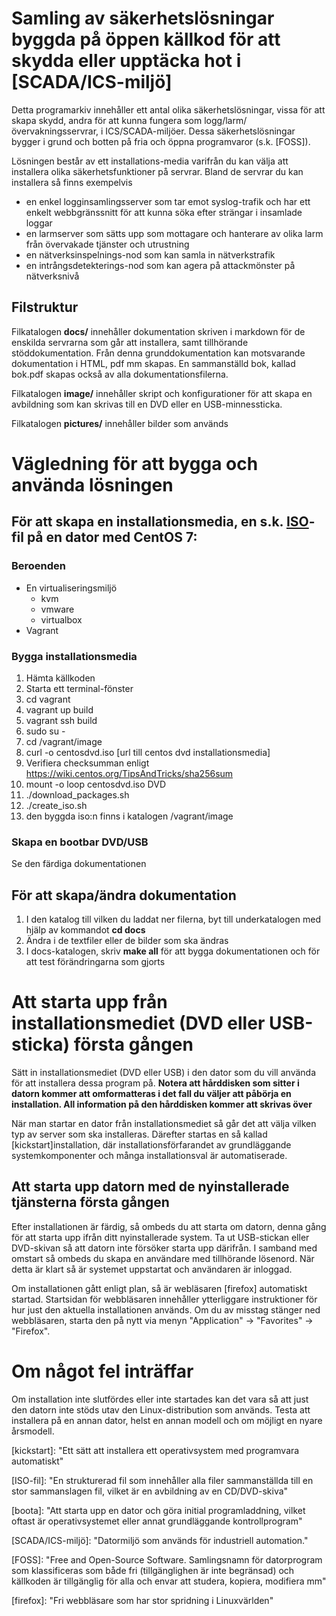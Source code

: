 # Samling av säkerhetslösningar byggda på öppen källkod för att skydda eller upptäcka hot i [SCADA/ICS-miljö]

Detta programarkiv innehåller ett antal olika säkerhetslösningar, vissa för att skapa skydd, andra för att kunna fungera som logg/larm/övervakningsservrar, i ICS/SCADA-miljöer. Dessa säkerhetslösningar bygger i grund och botten på fria och öppna programvaror (s.k. [FOSS]).

Lösningen består av ett installations-media varifrån du kan välja att installera olika säkerhetsfunktioner på servrar. Bland de servrar du kan installera så finns exempelvis 

* en enkel logginsamlingsserver som tar emot syslog-trafik och har ett enkelt webbgränssnitt för att kunna söka efter strängar i insamlade loggar
* en larmserver som sätts upp som mottagare och hanterare av olika larm från övervakade tjänster och utrustning
* en nätverksinspelnings-nod som kan samla in nätverkstrafik
* en intrångsdetekterings-nod som kan agera på attackmönster på nätverksnivå

## Filstruktur

Filkatalogen **docs/** innehåller dokumentation skriven i markdown för de enskilda servrarna som går att installera, samt tillhörande stöddokumentation. Från denna grunddokumentation kan motsvarande dokumentation i HTML, pdf mm skapas. En sammanställd bok, kallad bok.pdf skapas också av alla dokumentationsfilerna.

Filkatalogen **image/** innehåller skript och konfigurationer för att skapa en avbildning som kan skrivas till en DVD eller en USB-minnessticka.

Filkatalogen **pictures/** innehåller bilder som används


# Vägledning för att bygga och använda lösningen


## För att skapa en installationsmedia, en s.k. [ISO]-fil på en dator med CentOS 7:

### Beroenden
* En virtualiseringsmiljö
  * kvm
  * vmware
  * virtualbox
* Vagrant

### Bygga installationsmedia
1. Hämta källkoden
2. Starta ett terminal-fönster
3. cd vagrant
4. vagrant up build
5. vagrant ssh build
6. sudo su -
7. cd /vagrant/image
8. curl -o centosdvd.iso [url till centos dvd installationsmedia]
9. Verifiera checksumman enligt https://wiki.centos.org/TipsAndTricks/sha256sum
10. mount -o loop centosdvd.iso DVD
11. ./download_packages.sh
12. ./create_iso.sh
13. den byggda iso:n finns i katalogen /vagrant/image

### Skapa en bootbar DVD/USB
Se den färdiga dokumentationen


## För att skapa/ändra dokumentation
1. I den katalog till vilken du laddat ner filerna, byt till underkatalogen med hjälp av kommandot **cd docs**
2. Ändra i de textfiler eller de bilder som ska ändras
3. I docs-katalogen, skriv **make all** för att bygga dokumentationen och för att test förändringarna som gjorts


# Att starta upp från installationsmediet (DVD eller USB-sticka) första gången

Sätt in installationsmediet (DVD eller USB) i den dator som du vill använda för att installera dessa program på. 
**Notera att hårddisken som sitter i datorn kommer att omformatteras i det fall du väljer att påbörja en installation. All information på den hårddisken kommer att skrivas över**

När man startar en dator från installationsmediet så går det att välja vilken typ av server som ska installeras. Därefter 
startas en så kallad [kickstart]installation, där installationsförfarandet av grundläggande systemkomponenter och många installationsval är
automatiserade.

## Att starta upp datorn med de nyinstallerade tjänsterna första gången
Efter installationen är färdig, så ombeds du att starta om datorn, denna gång för att starta upp ifrån ditt nyinstallerade system. Ta ut USB-stickan eller DVD-skivan så att datorn inte försöker starta upp därifrån. I samband med omstart så ombeds du skapa en användare med tillhörande lösenord. När detta är klart så är systemet uppstartat och användaren är inloggad. 

Om installationen gått enligt plan, så är webläsaren [firefox] automatiskt startad. Startsidan för webbläsaren innehåller ytterliggare 
instruktioner för hur just den aktuella installationen används. Om du av misstag stänger ned webbläsaren, starta den på nytt via menyn "Application" -> "Favorites" -> "Firefox".

# Om något fel inträffar

Om installation inte slutfördes eller inte startades kan det vara så att just den datorn inte stöds utav den Linux-distribution som används.
Testa att installera på en annan dator, helst en annan modell och om möjligt en nyare årsmodell.

[kickstart]: "Ett sätt att installera ett operativsystem med programvara automatiskt"

[ISO-fil]: "En strukturerad fil som innehåller alla filer sammanställda till en stor sammanslagen fil, vilket är en avbildning av en CD/DVD-skiva"

[boota]: "Att starta upp en dator och göra initial programladdning, vilket oftast är operativsystemet eller annat grundläggande kontrollprogram"

[SCADA/ICS-miljö]: "Datormiljö som används för industriell automation."

[FOSS]: "Free and Open-Source Software. Samlingsnamn för datorprogram som klassificeras som både fri (tillgänglighen är inte begränsad) och källkoden är tillgänglig för alla och envar att studera, kopiera, modifiera mm"

[firefox]: "Fri webbläsare som har stor spridning i Linuxvärlden"

[ISO]: https://sv.wikipedia.org/wiki/ISO-avbild "Avbild av digitalt media"
